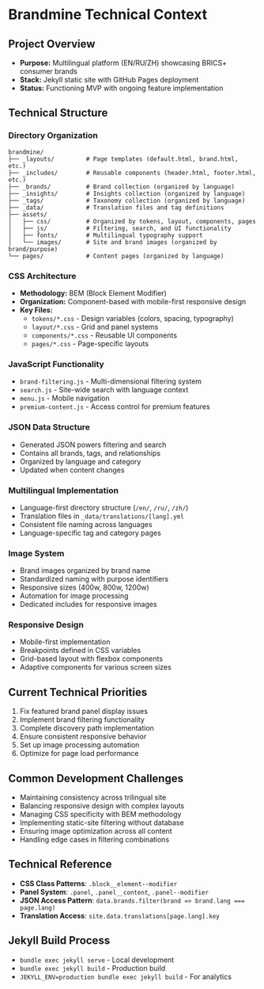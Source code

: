 # Brandmine Technical Context

## Project Overview
- **Purpose:** Multilingual platform (EN/RU/ZH) showcasing BRICS+ consumer brands
- **Stack:** Jekyll static site with GitHub Pages deployment
- **Status:** Functioning MVP with ongoing feature implementation

## Technical Structure

### Directory Organization
```
brandmine/
├── _layouts/         # Page templates (default.html, brand.html, etc.)
├── _includes/        # Reusable components (header.html, footer.html, etc.)
├── _brands/          # Brand collection (organized by language)
├── _insights/        # Insights collection (organized by language)
├── _tags/            # Taxonomy collection (organized by language)
├── _data/            # Translation files and tag definitions
├── assets/
│   ├── css/          # Organized by tokens, layout, components, pages
│   ├── js/           # Filtering, search, and UI functionality
│   ├── fonts/        # Multilingual typography support
│   └── images/       # Site and brand images (organized by brand/purpose)
└── pages/            # Content pages (organized by language)
```

### CSS Architecture
- **Methodology:** BEM (Block Element Modifier)
- **Organization:** Component-based with mobile-first responsive design
- **Key Files:**
  - `tokens/*.css` - Design variables (colors, spacing, typography)
  - `layout/*.css` - Grid and panel systems
  - `components/*.css` - Reusable UI components
  - `pages/*.css` - Page-specific layouts

### JavaScript Functionality
- `brand-filtering.js` - Multi-dimensional filtering system
- `search.js` - Site-wide search with language context
- `menu.js` - Mobile navigation
- `premium-content.js` - Access control for premium features

### JSON Data Structure
- Generated JSON powers filtering and search
- Contains all brands, tags, and relationships
- Organized by language and category
- Updated when content changes

### Multilingual Implementation
- Language-first directory structure (`/en/`, `/ru/`, `/zh/`)
- Translation files in `_data/translations/[lang].yml`
- Consistent file naming across languages
- Language-specific tag and category pages

### Image System
- Brand images organized by brand name
- Standardized naming with purpose identifiers
- Responsive sizes (400w, 800w, 1200w)
- Automation for image processing
- Dedicated includes for responsive images

### Responsive Design
- Mobile-first implementation
- Breakpoints defined in CSS variables
- Grid-based layout with flexbox components
- Adaptive components for various screen sizes

## Current Technical Priorities
1. Fix featured brand panel display issues
2. Implement brand filtering functionality
3. Complete discovery path implementation
4. Ensure consistent responsive behavior
5. Set up image processing automation
6. Optimize for page load performance

## Common Development Challenges
- Maintaining consistency across trilingual site
- Balancing responsive design with complex layouts
- Managing CSS specificity with BEM methodology
- Implementing static-site filtering without database
- Ensuring image optimization across all content
- Handling edge cases in filtering combinations

## Technical Reference
- **CSS Class Patterns**: `.block__element--modifier`
- **Panel System**: `.panel`, `.panel__content`, `.panel--modifier`
- **JSON Access Pattern**: `data.brands.filter(brand => brand.lang === page.lang)`
- **Translation Access**: `site.data.translations[page.lang].key`

## Jekyll Build Process
- `bundle exec jekyll serve` - Local development
- `bundle exec jekyll build` - Production build
- `JEKYLL_ENV=production bundle exec jekyll build` - For analytics
